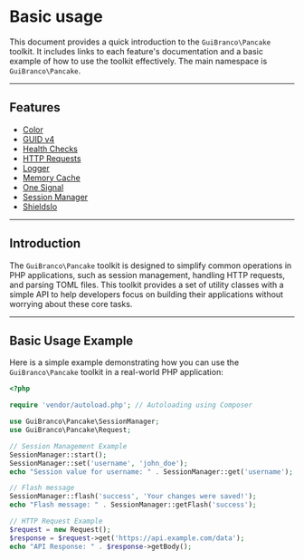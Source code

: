 # Basic usage

This document provides a quick introduction to the `GuiBranco\Pancake` toolkit. It includes links to each feature's documentation and a basic example of how to use the toolkit effectively.
The main namespace is `GuiBranco\Pancake`.

---

## Features

- [Color](color.md)
- [GUID v4](guid-v4.md)
- [Health Checks](health-checks.md)
- [HTTP Requests](request.md)
- [Logger](logger.md)
- [Memory Cache](memory-cache.md)
- [One Signal](one-signal.md)
- [Session Manager](session-manager.md)
- [ShieldsIo](shieldsio.md)

---

## Introduction

The `GuiBranco\Pancake` toolkit is designed to simplify common operations in PHP applications, such as session management, handling HTTP requests, and parsing TOML files. This toolkit provides a set of utility classes with a simple API to help developers focus on building their applications without worrying about these core tasks.

---

## Basic Usage Example

Here is a simple example demonstrating how you can use the `GuiBranco\Pancake` toolkit in a real-world PHP application:

```php
<?php

require 'vendor/autoload.php'; // Autoloading using Composer

use GuiBranco\Pancake\SessionManager;
use GuiBranco\Pancake\Request;

// Session Management Example
SessionManager::start();
SessionManager::set('username', 'john_doe');
echo "Session value for username: " . SessionManager::get('username');

// Flash message
SessionManager::flash('success', 'Your changes were saved!');
echo "Flash message: " . SessionManager::getFlash('success');

// HTTP Request Example
$request = new Request();
$response = $request->get('https://api.example.com/data');
echo "API Response: " . $response->getBody();
```
